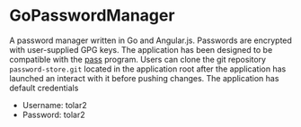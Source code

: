 # GoPasswordManager

A password manager written in Go and Angular.js. Passwords are encrypted with user-supplied GPG keys. The application has been designed to be compatible with the [pass](https://www.passwordstore.org/) program.
Users can clone the git repository `password-store.git` located in the application root after the application has launched an interact with it before pushing changes.
The application has default credentials
 - Username: tolar2
 - Password: tolar2
